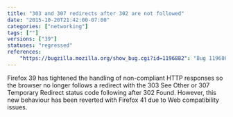 ```yaml
---
title: "303 and 307 redirects after 302 are not followed"
date: "2015-10-20T21:42:00-07:00"
categories: ["networking"]
tags: [""]
versions: ["39"]
statuses: "regressed"
references:
    "https://bugzilla.mozilla.org/show_bug.cgi?id=1196882": "Bug 1196882 - Firefox not following 303/7 Status Code after 302"
---
```

Firefox 39 has tightened the handling of non-compliant HTTP responses so the browser no longer follows a redirect with the 303 See Other or 307 Temporary Redirect status code following after 302 Found. However, this new behaviour has been reverted with Firefox 41 due to Web compatibility issues.

